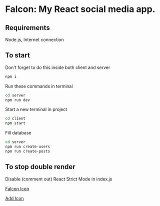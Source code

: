 # Falcon: My React social media app.

## Requirements

Node.js, Internet connection

## To start

Don't forget to do this inside both client and server
```bash
npm i
```

Run these commands in terminal
```bash
cd server
npm run dev
```

Start a new terminal in project
```bash
cd client
npm start
```

Fill database
```bash
cd server
npm run create-users
npm run create-posts
```

## To stop double render

Disable (comment out) React Strict Mode in index.js

[Falcon Icon](https://www.flaticon.com/free-icon/millennium-falcon_86572)

[Add Icon](https://www.flaticon.com/free-icon/more_3161837)
